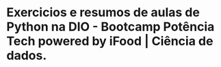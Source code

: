 # Exercicios e resumos de aulas de Python na DIO - Bootcamp Potência Tech powered by iFood | Ciência de dados.
